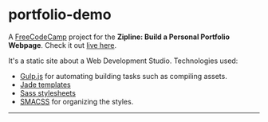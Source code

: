 # portfolio-demo
A [FreeCodeCamp][0] project for the **Zipline: Build a Personal Portfolio Webpage**.  Check it out [live here][1].

It's a static site about a Web Development Studio. Technologies used:

* [Gulp.js][2] for automating building tasks such as compiling assets.
* [Jade templates][3]
* [Sass stylesheets][4]
* [SMACSS][5] for organizing the styles.

---
[0]: http://freecodecamp.com/
[1]: http://codepen.io/JaviScript/full/yeOzee/
[2]: http://gulpjs.com/
[3]: http://jade-lang.com/
[4]: http://sass-lang.com/
[5]: https://smacss.com/
